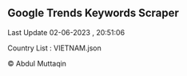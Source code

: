 

## Google Trends Keywords Scraper 
 
Last Update 02-06-2023 , 20:51:06

Country List :
VIETNAM.json



© Abdul Muttaqin 
